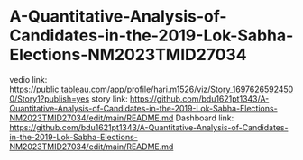 # A-Quantitative-Analysis-of-Candidates-in-the-2019-Lok-Sabha-Elections-NM2023TMID27034
vedio link: https://public.tableau.com/app/profile/hari.m1526/viz/Story_16976265924500/Story1?publish=yes
story link: https://github.com/bdu1621pt1343/A-Quantitative-Analysis-of-Candidates-in-the-2019-Lok-Sabha-Elections-NM2023TMID27034/edit/main/README.md
Dashboard link: https://github.com/bdu1621pt1343/A-Quantitative-Analysis-of-Candidates-in-the-2019-Lok-Sabha-Elections-NM2023TMID27034/edit/main/README.md
